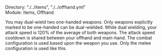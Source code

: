 Directory: "./../items", "./../offhand.yml"  
Module: Items, Offhand

You may dual-wield two one-handed weapons. Only weapons explicitly marked to be one-handed can be dual-wielded. While dual wielding, your attack speed is 120% of the average of both weapons. The attack speed cooldown is shared between your offhand and main-hand. The combat configuration is used based upon the weapon you use. Only the melee configuration is used like this.